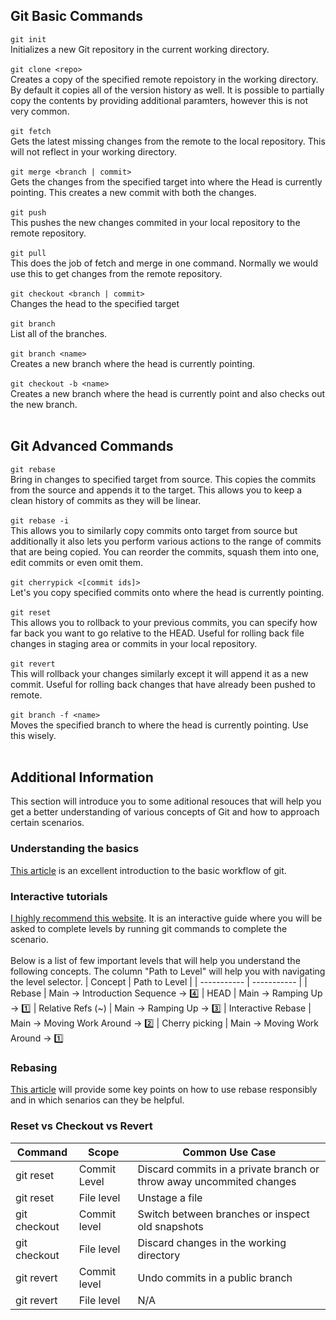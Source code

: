 ## Git Basic Commands


`git init` <br>   Initializes a new Git repository in the current working directory.<br><br>
`git clone <repo>` <br> Creates a copy of the specified remote repoistory in the working directory. By default it copies all of the version history as well. It is possible to partially copy the contents by providing additional paramters, however this is not very common.<br><br>
`git fetch` <br> Gets the latest missing changes from the remote to the local repository. This will not reflect in your working directory.<br><br>
`git merge <branch | commit>` <br> Gets the changes from the specified target into where the Head is currently pointing. This creates a new commit with both the changes.<br><br>
`git push` <br> This pushes the new changes commited in your local repository to the remote repository.<br><br>
`git pull` <br> This does the job of fetch and merge in one command. Normally we would use this to get changes from the remote repository.<br><br>
`git checkout <branch | commit>` <br>  Changes the head to the specified target <br><br>
`git branch` <br>  List all of the branches.<br><br>
`git branch <name>` <br>   Creates a new branch where the head is currently pointing.<br><br>
`git checkout -b <name>` <br>   Creates a new branch where the head is currently point and also checks out the new branch.<br><br>




## Git Advanced Commands

`git rebase` <br>   Bring in changes to specified target from source. This copies the commits from the source and appends it to the target. This allows you to keep a clean history of commits as they will be linear.<br><br>
`git rebase -i` <br>   This allows you to similarly copy commits onto target from source but additionally it also lets you perform various actions to the range of commits that are being copied. You can reorder the commits, squash them into one, edit commits or even omit them.<br><br>
`git cherrypick <[commit ids]>` <br>   Let's you copy specified commits onto where the head is currently pointing.<br><br>
`git reset` <br>   This allows you to rollback to your previous commits, you can specify how far back you want to go relative to the HEAD. Useful for rolling back file changes in staging area or commits in your local repository.<br><br>
`git revert` <br>   This will rollback your changes similarly except it will append it as a new commit. Useful for rolling back changes that have already been pushed to remote.<br><br>
`git branch -f <name>` <br>   Moves the specified branch to where the head is currently pointing. Use this wisely.<br><br>

## Additional Information

 This section will introduce you to some aditional resouces that will help you get a better understanding of various concepts of Git and how to approach certain scenarios.

### **Understanding the basics**
[This article](https://agripongit.vincenttunru.com/) is an excellent introduction to the basic workflow of git. 

### **Interactive tutorials**
[I highly recommend this website](https://learngitbranching.js.org/). It is an interactive guide where you will be asked to complete levels by running git commands to complete the scenario. <br><br>  Below is a list of few important levels that will help you understand the following concepts. The column "Path to Level" will help you with navigating the level selector. 
| Concept | Path to Level | 
| ----------- | ----------- |
| Rebase |  Main &rarr; Introduction Sequence &rarr; 4️⃣
| HEAD |  Main &rarr; Ramping Up &rarr; 1️⃣
| Relative Refs (~) |  Main &rarr; Ramping Up &rarr; 3️⃣
| Interactive Rebase |  Main &rarr; Moving Work Around &rarr; 2️⃣
| Cherry picking |  Main &rarr; Moving Work Around &rarr; 1️⃣





### **Rebasing**
[This article](https://www.atlassian.com/git/tutorials/merging-vs-rebasing) will provide some key points on how to use rebase responsibly and in which senarios can they be helpful.

### **Reset vs Checkout vs Revert**
| Command | Scope | Common Use Case |
| ----------- | ----------- | ----------- |
| git reset | Commit Level | Discard commits in a private branch or throw away uncommited changes 
| git reset | File level | Unstage a file 
| git checkout | Commit level | Switch between branches or inspect old snapshots 
| git checkout | File level | Discard changes in the working directory
| git revert | Commit level | Undo commits in a public branch
| git revert | File level | N/A


